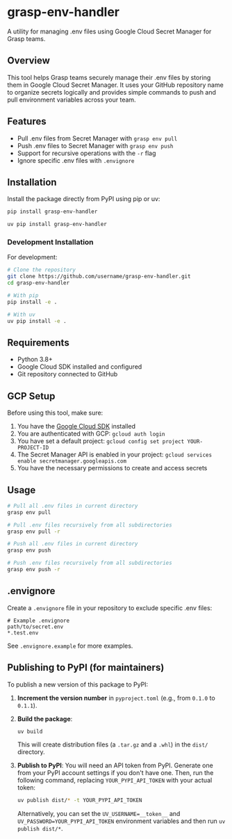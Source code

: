 # grasp-env-handler

A utility for managing .env files using Google Cloud Secret Manager for Grasp teams.

## Overview

This tool helps Grasp teams securely manage their .env files by storing them in Google Cloud Secret Manager.
It uses your GitHub repository name to organize secrets logically and provides simple commands to push and pull
environment variables across your team.

## Features

- Pull .env files from Secret Manager with `grasp env pull`
- Push .env files to Secret Manager with `grasp env push`
- Support for recursive operations with the `-r` flag
- Ignore specific .env files with `.envignore`

## Installation

Install the package directly from PyPI using pip or uv:

```bash
pip install grasp-env-handler
```

```bash
uv pip install grasp-env-handler
```

### Development Installation

For development:
```bash
# Clone the repository
git clone https://github.com/username/grasp-env-handler.git
cd grasp-env-handler

# With pip
pip install -e .

# With uv
uv pip install -e .
```

## Requirements

- Python 3.8+
- Google Cloud SDK installed and configured
- Git repository connected to GitHub

## GCP Setup

Before using this tool, make sure:

1. You have the [Google Cloud SDK](https://cloud.google.com/sdk/docs/install) installed
2. You are authenticated with GCP: `gcloud auth login`
3. You have set a default project: `gcloud config set project YOUR-PROJECT-ID`
4. The Secret Manager API is enabled in your project: `gcloud services enable secretmanager.googleapis.com`
5. You have the necessary permissions to create and access secrets

## Usage

```bash
# Pull all .env files in current directory
grasp env pull

# Pull .env files recursively from all subdirectories
grasp env pull -r

# Push all .env files in current directory
grasp env push

# Push .env files recursively from all subdirectories
grasp env push -r
```

## .envignore

Create a `.envignore` file in your repository to exclude specific .env files:

```
# Example .envignore
path/to/secret.env
*.test.env
```

See `.envignore.example` for more examples. 

## Publishing to PyPI (for maintainers)

To publish a new version of this package to PyPI:

1.  **Increment the version number** in `pyproject.toml` (e.g., from `0.1.0` to `0.1.1`).

2.  **Build the package**:
    ```bash
    uv build
    ```
    This will create distribution files (a `.tar.gz` and a `.whl`) in the `dist/` directory.

3.  **Publish to PyPI**:
    You will need an API token from PyPI. Generate one from your PyPI account settings if you don't have one.
    Then, run the following command, replacing `YOUR_PYPI_API_TOKEN` with your actual token:
    ```bash
    uv publish dist/* -t YOUR_PYPI_API_TOKEN
    ```
    Alternatively, you can set the `UV_USERNAME=__token__` and `UV_PASSWORD=YOUR_PYPI_API_TOKEN` environment variables and then run `uv publish dist/*`. 